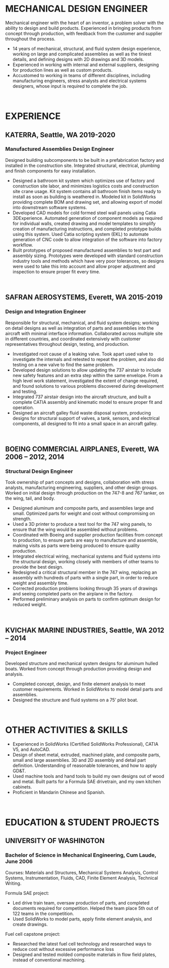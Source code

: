 # MECHANICAL DESIGN ENGINEER

Mechanical engineer with the heart of an inventor, a problem solver with the ability to design and build products. Experienced in bringing products from concept through production, with feedback from the customer and supplier throughout the process.

- 14 years of mechanical, structural, and fluid system design experience, working on large and complicated assemblies as well as the tiniest details, and defining designs with 2D drawings and 3D models.
- Experienced in working with internal and external suppliers, designing for production lines as well as custom products.
- Accustomed to working in teams of different disciplines, including manufacturing engineers, stress analysts and electrical systems designers, whose input is required to complete the job.

&nbsp;

# EXPERIENCE

## KATERRA, Seattle, WA **2019-2020**

### Manufactured Assemblies Design Engineer

Designed building subcomponents to be built in a prefabrication factory and installed in the construction site. Integrated structural, electrical, plumbing and finish components for easy installation.

- Designed a bathroom kit system which optimizes use of factory and construction site labor, and minimizes logistics costs and construction site crane usage. Kit system contains all bathroom finish items ready to install as soon as building is weathered in. Modeled kit in SolidWorks providing complete BOM and drawing set, and allowing export of model into downstream software systems.
- Developed CAD models for cold formed steel wall panels using Catia 3DExperience. Automated generation of component models as required for individual walls, created drawing and model templates to simplify creation of manufacturing instructions, and completed prototype builds using this system. Used Catia scripting system (EKL) to automate generation of CNC code to allow integration of the software into factory workflow.
- Built prototypes of proposed manufactured assemblies to test part and assembly sizing. Prototypes were developed with standard construction industry tools and methods which have very poor tolerances, so designs were used to take this into account and allow proper adjustment and inspection to ensure proper fit every time.

&nbsp;

## SAFRAN AEROSYSTEMS, Everett, WA **2015-2019**

### Design and Integration Engineer

Responsible for structural, mechanical, and fluid system designs; working on detail designs as well as integration of parts and assemblies into the aircraft with minimal interface information. Collaborated across multiple site in different countries, and coordinated extensively with customer representatives throughout design, testing, and production.

- Investigated root cause of a leaking valve. Took apart used valve to investigate the internals and retested to repeat the problem, and also did testing on a new valve to find the same problem.
- Developed design solutions to allow updating the 737 airstair to include new safety features and an extra step within the same envelope. From a high level work statement, investigated the extent of change required, and found solutions to various problems discovered during development and testing.
- Integrated 737 airstair design into the aircraft structure, and built a complete CATIA assembly and kinematic model to ensure proper fit and operation.
- Designed an aircraft galley fluid waste disposal system, producing designs for structural support of valves, a tank, sensors, and electrical components, all designed to fit into a small space in an aircraft galley.

&nbsp;

## BOEING COMMERCIAL AIRPLANES, Everett, WA **2006 – 2012, 2014**

### Structural Design Engineer

Took ownership of part concepts and designs, collaboration with stress analysts, manufacturing engineering, suppliers, and other design groups. Worked on initial design through production on the 747-8 and 767 tanker, on the wing, tail, and body.

- Designed aluminum and composite parts, and assemblies large and small. Optimized parts for weight and cost without compromising on strength.
- Used a 3D printer to produce a test tool for the 747 wing panels, to ensure that the wing would be assembled without problems.
- Coordinated with Boeing and supplier production facilities from concept to production, to ensure parts are easy to manufacture and assemble, making visits as parts were being produced to ensure quality production.
- Integrated electrical wiring, mechanical systems and fluid systems into the structural design, working closely with members of other teams to provide the best design.
- Redesigned a critical structural member in the 747 wing, replacing an assembly with hundreds of parts with a single part, in order to reduce weight and assembly time.
- Corrected production problems looking through 35 years of drawings and seeing completed parts on the airplane in the factory.
- Performed preliminary analysis on parts to confirm optimum design for reduced weight.

&nbsp;

## KVICHAK MARINE INDUSTRIES, Seattle, WA **2012 – 2014**

### Project Engineer

Developed structure and mechanical system designs for aluminum hulled boats. Worked from concept through production providing design and analysis.

- Completed concept, design, and finite element analysis to meet customer requirements. Worked in SolidWorks to model detail parts and assemblies.
- Designed the structure and fluid systems on a 75’ pilot boat.

&nbsp;

# OTHER ACTIVITIES & SKILLS

- Experienced in SolidWorks (Certified SolidWorks Professional), CATIA V5, and AutoCAD.
- Design of sheet metal, extruded, machined plate, and composite parts, small and large assemblies. 3D and 2D assembly and detail part definition. Understanding of reasonable tolerances, and how to apply GD&T.
- Used machine tools and hand tools to build my own designs out of wood and metal. Built parts for a Formula SAE drivetrain, and my own kitchen cabinets.
- Proficient in Mandarin Chinese and Spanish.

&nbsp;

# EDUCATION & STUDENT PROJECTS

## UNIVERSITY OF WASHINGTON

### Bachelor of Science in Mechanical Engineering, Cum Laude, June 2006

Courses: Materials and Structures, Mechanical Systems Analysis, Control
Systems, Instrumentation, Fluids, CAD, Finite Element Analysis,
Technical Writing.

Formula SAE project:

- Led drive train team, oversaw production of parts, and completed documents required for competition. Helped the team place 5th out of 122 teams in the competition.
- Used SolidWorks to model parts, apply finite element analysis, and create drawings.

Fuel cell capstone project:

- Researched the latest fuel cell technology and researched ways to reduce cost without excessive performance loss
- Designed and tested molded composite materials in flow field plates, instead of conventional machining.

&nbsp;
